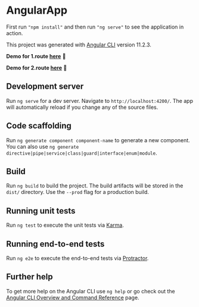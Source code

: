 # AngularApp

First run ```"npm install"``` and then run ```"ng serve"``` to see the application in action.

This project was generated with [Angular CLI](https://github.com/angular/angular-cli) version 11.2.3.

 **Demo for 1.route [here](https://angular-app1-app2.vercel.app/life-calculator)** 🚀
 
 **Demo for 2.route [here](https://angular-app1-app2.vercel.app/simple-counter)** 🚀

## Development server

Run `ng serve` for a dev server. Navigate to `http://localhost:4200/`. The app will automatically reload if you change any of the source files.

## Code scaffolding

Run `ng generate component component-name` to generate a new component. You can also use `ng generate directive|pipe|service|class|guard|interface|enum|module`.

## Build

Run `ng build` to build the project. The build artifacts will be stored in the `dist/` directory. Use the `--prod` flag for a production build.

## Running unit tests

Run `ng test` to execute the unit tests via [Karma](https://karma-runner.github.io).

## Running end-to-end tests

Run `ng e2e` to execute the end-to-end tests via [Protractor](http://www.protractortest.org/).

## Further help

To get more help on the Angular CLI use `ng help` or go check out the [Angular CLI Overview and Command Reference](https://angular.io/cli) page.
